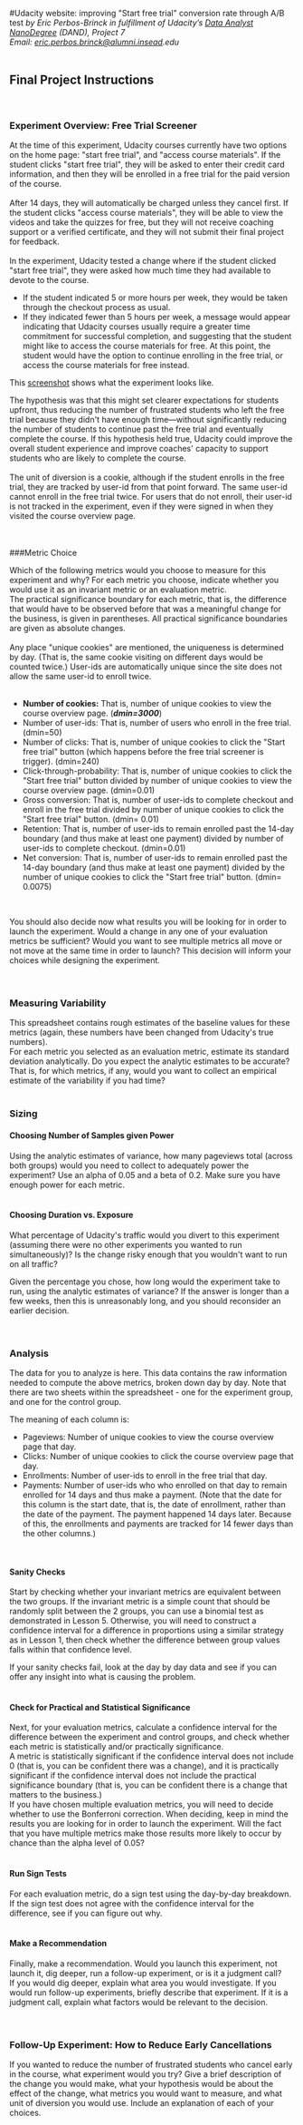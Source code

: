 #Udacity website: improving "Start free trial" conversion rate through A/B test
_by Eric Perbos-Brinck in fulfillment of Udacity’s [Data Analyst NanoDegree](https://www.udacity.com/course/data-analyst-nanodegree--nd002) (DAND), Project 7_  
_Email: eric.perbos.brinck@alumni.insead.edu_
</br>
</br>

## Final Project Instructions
</br>

### Experiment Overview: Free Trial Screener

At the time of this experiment, Udacity courses currently have two options on the home page: "start free trial", and "access course materials". If the student clicks "start free trial", they will be asked to enter their credit card information, and then they will be enrolled in a free trial for the paid version of the course.  
</br>
After 14 days, they will automatically be charged unless they cancel first. If the student clicks "access course materials", they will be able to view the videos and take the quizzes for free, but they will not receive coaching support or a verified certificate, and they will not submit their final project for feedback.  
</br>
In the experiment, Udacity tested a change where if the student clicked "start free trial", they were asked how much time they had available to devote to the course.  
- If the student indicated 5 or more hours per week, they would be taken through the checkout process as usual.  
- If they indicated fewer than 5 hours per week, a message would appear indicating that Udacity courses usually require a greater time commitment for successful completion, and suggesting that the student might like to access the course materials for free. At this point, the student would have the option to continue enrolling in the free trial, or access the course materials for free instead.  

This [screenshot](images/Experiment_Screenshot.png) shows what the experiment looks like.  

The hypothesis was that this might set clearer expectations for students upfront, thus reducing the number of frustrated students who left the free trial because they didn't have enough time—without significantly reducing the number of students to continue past the free trial and eventually complete the course. If this hypothesis held true, Udacity could improve the overall student experience and improve coaches' capacity to support students who are likely to complete the course.  
</br>
The unit of diversion is a cookie, although if the student enrolls in the free trial, they are tracked by user-id from that point forward. The same user-id cannot enroll in the free trial twice. For users that do not enroll, their user-id is not tracked in the experiment, even if they were signed in when they visited the course overview page.  
</br>
</br>

###Metric Choice

Which of the following metrics would you choose to measure for this experiment and why? For each metric you choose, indicate whether you would use it as an invariant metric or an evaluation metric.  
The practical significance boundary for each metric, that is, the difference that would have to be observed before that was a meaningful change for the business, is given in parentheses. All practical significance boundaries are given as absolute changes.  
</br>
Any place "unique cookies" are mentioned, the uniqueness is determined by day. (That is, the same cookie visiting on different days would be counted twice.) User-ids are automatically unique since the site does not allow the same user-id to enroll twice.  
</br>
- **Number of cookies:** That is, number of unique cookies to view the course overview page. (**_dmin=3000_**)  
- Number of user-ids: That is, number of users who enroll in the free trial. (dmin=50)  
- Number of clicks: That is, number of unique cookies to click the "Start free trial" button (which happens before the free trial screener is trigger). (dmin=240)  
- Click-through-probability: That is, number of unique cookies to click the "Start free trial" button divided by number of unique cookies to view the course overview page. (dmin=0.01)  
- Gross conversion: That is, number of user-ids to complete checkout and enroll in the free trial divided by number of unique cookies to click the "Start free trial" button. (dmin= 0.01)  
- Retention: That is, number of user-ids to remain enrolled past the 14-day boundary (and thus make at least one payment) divided by number of user-ids to complete checkout. (dmin=0.01)  
- Net conversion: That is, number of user-ids to remain enrolled past the 14-day boundary (and thus make at least one payment) divided by the number of unique cookies to click the "Start free trial" button. (dmin= 0.0075)  
</br>

You should also decide now what results you will be looking for in order to launch the experiment. Would a change in any one of your evaluation metrics be sufficient? Would you want to see multiple metrics all move or not move at the same time in order to launch? This decision will inform your choices while designing the experiment.  
</br>
</br>

### Measuring Variability

This spreadsheet contains rough estimates of the baseline values for these metrics (again, these numbers have been changed from Udacity's true numbers).  
For each metric you selected as an evaluation metric, estimate its standard deviation analytically. Do you expect the analytic estimates to be accurate? That is, for which metrics, if any, would you want to collect an empirical estimate of the variability if you had time? 
</br>
</br>

### Sizing

#### Choosing Number of Samples given Power  

Using the analytic estimates of variance, how many pageviews total (across both groups) would you need to collect to adequately power the experiment? Use an alpha of 0.05 and a beta of 0.2. Make sure you have enough power for each metric.  
</br>

#### Choosing Duration vs. Exposure  

What percentage of Udacity's traffic would you divert to this experiment (assuming there were no other experiments you wanted to run simultaneously)? Is the change risky enough that you wouldn't want to run on all traffic?  

Given the percentage you chose, how long would the experiment take to run, using the analytic estimates of variance? If the answer is longer than a few weeks, then this is unreasonably long, and you should reconsider an earlier decision.  
</br>
</br>

### Analysis 

The data for you to analyze is here. This data contains the raw information needed to compute the above metrics, broken down day by day. Note that there are two sheets within the spreadsheet - one for the experiment group, and one for the control group.  

The meaning of each column is: 
- Pageviews: Number of unique cookies to view the course overview page that day.  
- Clicks: Number of unique cookies to click the course overview page that day.  
- Enrollments: Number of user-ids to enroll in the free trial that day.  
- Payments: Number of user-ids who who enrolled on that day to remain enrolled for 14 days and thus make a payment. (Note that the date for this column is the start date, that is, the date of enrollment, rather than the date of the payment. The payment happened 14 days later. Because of this, the enrollments and payments are tracked for 14 fewer days than the other columns.)  
</br>

#### Sanity Checks

Start by checking whether your invariant metrics are equivalent between the two groups. If the invariant metric is a simple count that should be randomly split between the 2 groups, you can use a binomial test as demonstrated in Lesson 5. Otherwise, you will need to construct a confidence interval for a difference in proportions using a similar strategy as in Lesson 1, then check whether the difference between group values falls within that confidence level.  

If your sanity checks fail, look at the day by day data and see if you can offer any insight into what is causing the problem.  
</br>

#### Check for Practical and Statistical Significance

Next, for your evaluation metrics, calculate a confidence interval for the difference between the experiment and control groups, and check whether each metric is statistically and/or practically significance.  
A metric is statistically significant if the confidence interval does not include 0 (that is, you can be confident there was a change), and it is practically significant if the confidence interval does not include the practical significance boundary (that is, you can be confident there is a change that matters to the business.)
</br>
If you have chosen multiple evaluation metrics, you will need to decide whether to use the Bonferroni correction. When deciding, keep in mind the results you are looking for in order to launch the experiment. Will the fact that you have multiple metrics make those results more likely to occur by chance than the alpha level of 0.05?  
</br>

#### Run Sign Tests  

For each evaluation metric, do a sign test using the day-by-day breakdown. If the sign test does not agree with the confidence interval for the difference, see if you can figure out why.  
</br>

#### Make a Recommendation   

Finally, make a recommendation. Would you launch this experiment, not launch it, dig deeper, run a follow-up experiment, or is it a judgment call?  
If you would dig deeper, explain what area you would investigate. If you would run follow-up experiments, briefIy describe that experiment. If it is a judgment call, explain what factors would be relevant to the decision.  
</br>
</br>

### Follow-Up Experiment: How to Reduce Early Cancellations  

If you wanted to reduce the number of frustrated students who cancel early in the course, what experiment would you try? Give a brief description of the change you would make, what your hypothesis would be about the effect of the change, what metrics you would want to measure, and what unit of diversion you would use. Include an explanation of each of your choices.
